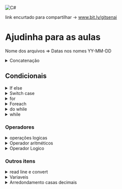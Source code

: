 ![C#](https://img.shields.io/badge/c%23-%23239120.svg?style=for-the-badge&logo=c-sharp&logoColor=white) 

link encurtado para compartilhar -> www.bit.ly/gitsenai

# Ajudinha para as aulas
Nome dos arquivos => Datas nos nomes YY-MM-DD



<details>
  <summary> Concatenação </summary>
	
	using static System.Console;
	string var = "texto";
	WriteLine($" usando uma variavel direta {var}");
	WriteLine(" usando um operador " + var);

</details>
	
## Condicionais

<details>
  <summary> If else </summary>
	
	using static System.Console;
	int num = 0;
	if (num == 0)
	{
	    WriteLine("Num é igual a zero");
	}
	else
	{
	    if (num != 0)
	    {
	        WriteLine("Num é diferente de zero");

	    }
	}
	
</details>


<details>
  <summary> Switch case </summary>

	using static System.Console;

	string frase1 = "esta é a frase 1";
	string frase2 = "aqui escrevo a frase 2";
	string frase3 = "leia aqui a frase 3";
	char opcao;

	WriteLine("escolha uma opcao de 1 - 3");
	opcao = (char)Read();
	switch (opcao)
	{
	    case '1':
	        WriteLine(frase1);
	        break;
	    case '2':
	        WriteLine(frase2);
	        break;
	    case '3':
	        WriteLine(frase3);
	        break;

	    default:
	        WriteLine("Caracter inválido !");
	        break;
	}
	
</details>


<details>
  <summary> for </summary>

	using static System.Console;

	for (int i = 0; i < 10; i++)
	{
	    WriteLine($"loop atual : {i}");
	}
	
</details>
	
<details>
  <summary> Foreach </summary>

	string[] nomes = { "cleber", "carol", "Denis", "Roberto" };

	foreach (string item in nomes)
	{
	    WriteLine($"{item}");
	}
	
</details>



<details>
  <summary> do while </summary>
	
	using static System.Console;
	int i = 0;
	do {
	    WriteLine($"loop atual : {i+1}");
	    i++;
	}while (i< 10);
	
</details>


<details>
  <summary> while </summary>

	using static System.Console;
	int i = 0;
	while (i < 10)
	{
	    WriteLine($"loop atual : {i+1}");
	    i++;
	}

</details>

### Operadores	
	
<details>
  <summary> operações logicas </summary>

	a == b	-> A é igual B
	a != b	-> A Diferente de B
	a < b 	-> A menor q B
	a <= b	-> A Menor ou igual a B
	a > b 	-> A maior q B
	a >= b 	-> A maior ou igual q B
	!a	-> negação do A, se A for TRUE, será considerado FALSE
</details>
	

<details>
  <summary> Operador aritméticos </summary>
	
	+	adição
	-	subtração
	*	multiplicação
	/	divisão
	%	módulo (resto da divisão)
	
</details>


<details>
  <summary> Operador Logico </summary>

	&&	And = E
	||	OR = OU
	!	NOT = NÃO
</details>

### Outros itens
<details>
  <summary> read line e convert </summary>

	WriteLine("Escreva seu nome");
	nome = ReadLine();
	WriteLine("escreva sua idade");
	idade = Convert.ToInt32(ReadLine());
</details>

	
<details>
  <summary> Variaveis </summary>
	
	int = numeros inteiro 				-> 1, 2, 5;
	string = texto 					-> "texto texto";
	char = caractere				-> 't','e','x','t','o';
	double = numero racional (com ponto)		-> 1.53 , 8.69
	boolean = se é verdadeiro ou falso 		-> true || false
	
</details>
	
<details>
  <summary> Arredondamento casas decimais </summary>
	
	double velMS, velKmH;
	int digitos = 2;
	WriteLine($"Escreva a velocidade em m/s");
	velMS = Convert.ToDouble(ReadLine());
	velKmH = (velMS * 3.6);
	WriteLine($"{velMS} m/s => {Math.Round(velKmH,digitos)} Km/h");
</details>
